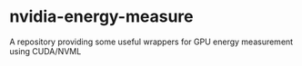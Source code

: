 # nvidia-energy-measure
A repository providing some useful wrappers for GPU energy measurement using CUDA/NVML
